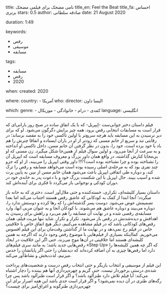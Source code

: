 
title: نامی مضحک برای فیلمی مضحک
title_en: Feel the Beat
title_fa: احساس برتری
stars: 0.5
author: صادقه سلطانی
date: 21 August 2020

duration: 1:49

keywords:
  - رقص
  - موسیقی
  - مسابقه  

tags:
  - مسابقه
  - رقص
  - 2020 

when:
  created: 2020

where:
  country:
    - آمریکا
who:
  director: الیسا داون

which:
  genre:
    - کمدی
    - درام
    - خانوادگی
    - موزیکال
  language: انگلیسی

---

فیلم داستان دختر جوانی‌ست -اِیپریل- که با یک اتفاق ساده در صبح روز بارانی‌ای که قرار است به مسابقات انتخابی رقص برود، همه چیز برایش دگرگون می‌شود. او که برای دیر نرسیدن به این مسابقه باید هرچه سریع‌تر با اولین تاکسی خود را به مقصد برساند؛ در رقابتی تند و سریع از خانم مسنی که زودتر از او در باران ایستاده و اتفاقا چترش را هم باد با خود برده است، خود را، بدون در نظر گرفتن آن خانم مسن، داخل تاکسی او انداخته و به سرعت از آنجا می‌رود. و اولین سوال فیلم از همین‌جا شکل میگیرد. زن مسنی که او بی‌محابا کنارش گذاشته، در واقع همان داور بزرگ و معروف مسابقه‌ است که ایپریل آن را نشناخته بوده و چرا نشناخته بوده است؟؟!! داور وقتی ایپریل را می‌بیند، از او که جزو چند نفری بود که به مرحله‌ی اصلی رسیده بوده است می‌خواهد مسابقه و رقص را ترک کند، و دوباره طی اتفاقی ایپریل باعث می‌شود همان خانم مسن از سِن به پایین پرت شده و آسیب ببیند. حال ایپریل با این شکست بزرگ خود و با دعوت پدر به خانه‌ی خود در دوران کودکی و نوجوانی باز می‌گردد تا فکری برای آینده‌اش کند. 

داستان بسیار کلیشه‌ای، تکراری، خسته‌کننده و حتی ملال‌آور است. دختری که به خانه باز میگردد؛ آنجا ابتدا از کمک به کودکانی که عاشق رقص هستند اجتناب می‌کند اما بعدا تصمیمش عوض می‌شود. دوست پسر گذشته‌اش را که رها کرده و دوستش ندارد را، دوباره می‌بیند و دوباره عاشق هم می‌شوند. با کودکان آنجا و به عنوان مربی آنها، وارد مسابقه‌ی رقصی شده و در نهایت آن مسابقه را هم می‌برد و راهش برای رسیدن به اهدافش و دیده‌شدنش در رقص باز می‌شود. تکرار و تکرار. شاید تنها مزیت فیلم، همان رقص‌های کودکانی باشد که در فیلم مشاهده می‌کنیم، دیگر هیچ اتفاق خاص یا خلاقیتی خاص در فیلم رخ نمی‌دهد و در نهایت ما از گذاشتن وقت‌مان برای این فیلم افسوس می‌خوریم. کمااینکه بسیاری از فیلم‌هایی با موضوع رقص وجود دارند که اگرچه به همین کلیشه‌ای هستند اما خلاقیتی در آن‌ها موج می‌زند، حتی اگر این خلاقیت در ایجاد رقص‌هایی جدید باشد‌؛ به مانند سری فیلم‌های «Step Up» که اگر چه همین کلیشه‌ها را دارد اما رقص‌ها چیزی به آن اضافه کرده‌اند که دیدنشان را حتی اگر پایانشان را حدس میزنیم، لذت‌بخش و نشاط‌آور می‌کند.

این فیلم از موسیقی و انتخاب بازیگر و حتی انتخاب رقصِ درست و شخصیت‌های پرداخت شده‌ی درستی برخوردار نیست. حتی گریم و چهره‌پردازی آنها هم بیننده را دچار اشتباه می‌کند: آیا فیلم تلاش دارد طنزآلود باشد؟ و اگر قرار است طنزآلود باشد پس چرا رگه‌های طنزی در آن دیده‌ نمی‌شود؟ و اگر قرار است جدی باشد این همه اصرار برای این چهره‌پردازی طنزگونه و اغراق‌آمیز برای چیست؟